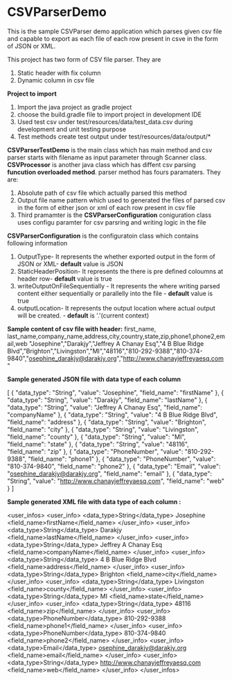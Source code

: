# CSVParserDemo
This is the sample CSVParser demo application which parses given csv file and capable to export as each file of each row present in csve in the form of JSON or XML.

This project has two form of CSV file parser. They are
1. Static header with fix column
2. Dynamic column in csv file


**Project to import**
1. Import the java project as gradle project
2. choose the build.gradle file to import project in development IDE
3. Used test csv under test/resources/data/test_data.csv during development and unit testing purpose
4. Test methods create test output under test/resources/data/output/*


**CSVParserTestDemo** is the main class which has main method and csv parser starts with filename as input parameter through Scanner class. 
**CSVProcessor** is another java class which has diffent csv parsing **funcution overloaded method**. parser method has fours paramaters. 
They are:
  1. Absolute path of csv file which actually parsed this method
  2. Output file name pattern which used to generated the files of parsed csv in the form of either json or xml of each row present in csv file
  3. Third pramamter is the **CSVParserConfiguration** coniguration class uses configu paramter for csv parsring and writing logic in the file
  

**CSVParserConfiguration** is the configuratoin class which contains following information
1. OutputType- It represents the whether exported output in the form of JSON or XML- **default** value is JSON
2. StaticHeaderPosition- It represents the there is pre defined coloumns at header row- **default** value is true
3. writeOutputOnFileSequentially - It represents the where writing parsed content either sequentially or parallelly into the file - **default** value is true
4. outputLocation- It represents the output location where actual output will be created. - **default** is '.'(current context)

**Sample content of csv file with header:**
first_name, last_name,company_name,address,city,country,state,zip,phone1,phone2,email,web
"Josephine","Darakjy","Jeffrey A Chanay Esq","4 B Blue Ridge Blvd","Brighton","Livingston","MI","48116","810-292-9388","810-374-9840","osephine_darakjy@darakjy.org","http://www.chanayjeffreyaesq.com"

**Sample generated JSON file with data type of each column**

[
  {
    "data_type": "String",
    "value": "Josephine",
    "field_name": "firstName"
  },
  {
    "data_type": "String",
    "value": "Darakjy",
    "field_name": "lastName"
  },
  {
    "data_type": "String",
    "value": "Jeffrey A Chanay Esq",
    "field_name": "companyName"
  },
  {
    "data_type": "String",
    "value": "4 B Blue Ridge Blvd",
    "field_name": "address"
  },
  {
    "data_type": "String",
    "value": "Brighton",
    "field_name": "city"
  },
  {
    "data_type": "String",
    "value": "Livingston",
    "field_name": "county"
  },
  {
    "data_type": "String",
    "value": "MI",
    "field_name": "state"
  },
  {
    "data_type": "String",
    "value": "48116",
    "field_name": "zip"
  },
  {
    "data_type": "PhoneNumber",
    "value": "810-292-9388",
    "field_name": "phone1"
  },
  {
    "data_type": "PhoneNumber",
    "value": "810-374-9840",
    "field_name": "phone2"
  },
  {
    "data_type": "Email",
    "value": "osephine_darakjy@darakjy.org",
    "field_name": "email"
  },
  {
    "data_type": "String",
    "value": "http://www.chanayjeffreyaesq.com",
    "field_name": "web"
  }
]

**Sample generated XML file with data type of each column :**
<?xml version="1.0" encoding="UTF-8"?>
<user_infos>
<user_info>
<data_type>String</data_type>
<value>Josephine</value>
<field_name>firstName</field_name>
</user_info>
<user_info>
<data_type>String</data_type>
<value>Darakjy</value>
<field_name>lastName</field_name>
</user_info>
<user_info>
<data_type>String</data_type>
<value>Jeffrey A Chanay Esq</value>
<field_name>companyName</field_name>
</user_info>
<user_info>
<data_type>String</data_type>
<value>4 B Blue Ridge Blvd</value>
<field_name>address</field_name>
</user_info>
<user_info>
<data_type>String</data_type>
<value>Brighton</value>
<field_name>city</field_name>
</user_info>
<user_info>
<data_type>String</data_type>
<value>Livingston</value>
<field_name>county</field_name>
</user_info>
<user_info>
<data_type>String</data_type>
<value>MI</value>
<field_name>state</field_name>
</user_info>
<user_info>
<data_type>String</data_type>
<value>48116</value>
<field_name>zip</field_name>
</user_info>
<user_info>
<data_type>PhoneNumber</data_type>
<value>810-292-9388</value>
<field_name>phone1</field_name>
</user_info>
<user_info>
<data_type>PhoneNumber</data_type>
<value>810-374-9840</value>
<field_name>phone2</field_name>
</user_info>
<user_info>
<data_type>Email</data_type>
<value>osephine_darakjy@darakjy.org</value>
<field_name>email</field_name>
</user_info>
<user_info>
<data_type>String</data_type>
<value>http://www.chanayjeffreyaesq.com</value>
<field_name>web</field_name>
</user_info>
</user_infos>

